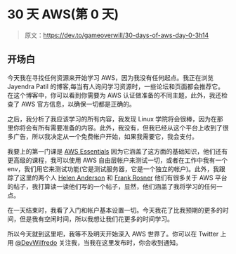 # 30 天 AWS(第 0 天)

> 原文：<https://dev.to/gameoverwill/30-days-of-aws-day-0-3h14>

## 开场白

今天我在寻找任何资源来开始学习 AWS，因为我没有任何起点。我正在浏览 Jayendra Patil 的博客,每当有人询问学习资源时，一些论坛和页面都会推荐它。在这个博客中，你可以看到你需要为 AWS 认证做准备的不同主题，此外，我还检查了 AWS 官方信息，以确保一切都是正确的。

之后，我分析了我应该学习的所有内容，我发现 Linux 学院将会很棒，因为在那里你将会有所有需要准备的内容。此外，我没有，但我已经从这个平台上收到了很多广告，所以我决定从一个免费帐户开始，如果我需要它，我会支付。

我要上的第一门课是 [AWS Essentials](https://linuxacademy.com/cp/modules/view/id/241) 因为它涵盖了这方面的基础知识，他们还有更高级的课程，我可以使用 AWS 自由层帐户来测试一切，或者在工作中我有一个 env，我们用它来测试功能(它是测试服务器，它是一个独立的帐户)。此外，我跟踪了这里的两个人 [Helen Anderson](https://dev.to/helenanders26%20and%20https://dev.to/frosnerd) 和 [Frank Rosner](https://dev.to/frosnerd) 他们有很多关于 AWS 平台的帖子，我打算读一读他们写的一个帖子，显然，他们涵盖了我将学习的任何一点。

在一天结束时，我看了入门和帐户基本设置一切。今天我花了比我预期的更多的时间，但是我有空闲时间，所以我想让我们花更多的时间学习。

所以今天就到这里吧，我等不及明天开始深入 AWS 世界了。你可以在 Twitter 上用 [@DevWilfredo](https://twitter.com/DevWilfredo) 关注我，当我在这里发布时，你会收到通知。